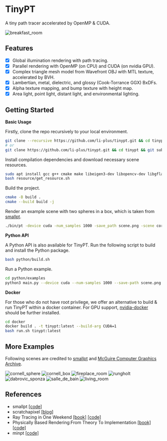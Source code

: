 # TinyPT

A tiny path tracer accelerated by OpenMP & CUDA.

![breakfast_room](docs/fig/breakfast_room.png)

## Features

* [x] Global illumination rendering with path tracing.
* [x] Parallel rendering with OpenMP (on CPU) and CUDA (on nvidia GPU).
* [x] Complex triangle mesh model from Wavefront OBJ with MTL texture, accelerated by BVH.
* [x] Lambertian, metal, dielectric, and glossy (Cook-Torrance GGX) BxDFs.
* [x] Alpha texture mapping, and bump texture with height map.
* [x] Area light, point light, distant light, and environmental lighting.

## Getting Started

**Basic Usage**

Firstly, clone the repo recursively to your local environment.

```sh
git clone --recursive https://github.com/li-plus/tinypt.git && cd tinypt
# or
git clone https://github.com/li-plus/tinypt.git && cd tinypt && git submodule update --init
```

Install compilation dependencies and download necessary scene resources.

```sh
sudo apt install gcc g++ cmake make libeigen3-dev libopencv-dev libgflags-dev libgoogle-glog-dev python3-dev python3-pip
bash resource/get_resource.sh
```

Build the project.

```sh
cmake -B build .
cmake --build build -j
```

Render an example scene with two spheres in a box, which is taken from [smallpt](https://www.kevinbeason.com/smallpt/).

```sh
./bin/pt -device cuda -num_samples 1000 -save_path scene.png -scene cornell_sphere
```

**Python API**

A Python API is also available for TinyPT. Run the following script to build and install the Python package.

```sh
bash python/build.sh
```

Run a Python example.

```sh
cd python/examples
python3 main.py --device cuda --num-samples 1000 --save-path scene.png --scene cornell_sphere
```

**Docker**

For those who do not have root privilege, we offer an alternative to build & run TinyPT within a docker container. For GPU support, [nvidia-docker](https://github.com/NVIDIA/nvidia-docker) should be further installed.

```sh
cd docker
docker build . -t tinypt:latest --build-arg CUDA=1
bash run.sh tinypt:latest
```

## More Examples

Following scenes are credited to [smallpt](https://www.kevinbeason.com/smallpt/) and [McGuire Computer Graphics Archive](https://casual-effects.com/data/).

![cornell_sphere](docs/fig/cornell_sphere.png)
![cornell_box](docs/fig/cornell_box.png)
![fireplace_room](docs/fig/fireplace_room.png)
![rungholt](docs/fig/rungholt.png)
![dabrovic_sponza](docs/fig/dabrovic_sponza.png)
![salle_de_bain](docs/fig/salle_de_bain.png)
![living_room](docs/fig/living_room.png)

## References

+ smallpt [[code]](https://www.kevinbeason.com/smallpt/)
+ scratchapixel [[blog]](https://www.scratchapixel.com/index.php)
+ Ray Tracing in One Weekend [[book]](https://raytracing.github.io/) [[code]](https://github.com/RayTracing/raytracing.github.io)
+ Physically Based Rendering:From Theory To Implementation [[book]](https://www.pbr-book.org/) [[code]](https://github.com/mmp/pbrt-v3)
+ minpt [[code]](https://github.com/hi2p-perim/minpt)

